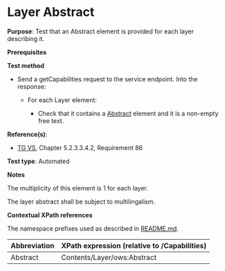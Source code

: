 # Layer Abstract

**Purpose**: Test that an Abstract element is provided for each layer describing it.

**Prerequisites**

**Test method**

* Send a getCapabilities request to the service endpoint. Into the response:

  * For each Layer element:

    * Check that it contains a [Abstract](#abstract) element and it is a non-empty free text.

**Reference(s)**:
* [TG VS](./README.md#ref_TG_VS), Chapter 5.2.3.3.4.2, Requirement 86

**Test type**: Automated

**Notes**

The multiplicity of this element is 1 for each layer.

The layer abstract shall be subject to multilingalism.

**Contextual XPath references**

The namespace prefixes used as described in [README.md](./README.md#namespaces).

Abbreviation                                               |  XPath expression (relative to /Capabilities)
---------------------------------------------------------- | -------------------------------------------------------------------------
Abstract <a name="abstract"></a> | Contents/Layer/ows:Abstract